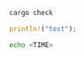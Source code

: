 <!-- extract TIME "Finished.*in (.*)" -->
```bash
cargo check
```

```rs
println!("test");
```

```bash
echo <TIME>
```
